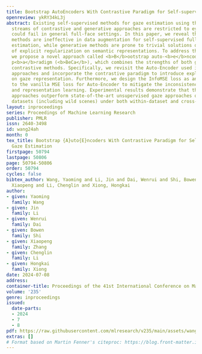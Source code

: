 ```yaml
---
title: Bootstrap AutoEncoders With Contrastive Paradigm for Self-supervised Gaze Estimation
openreview: ykRY34kL3j
abstract: Existing self-supervised methods for gaze estimation using the dominant
  streams of contrastive and generative approaches are restricted to eye images and
  could fail in general full-face settings. In this paper, we reveal that contrastive
  methods are ineffective in data augmentation for self-supervised full-face gaze
  estimation, while generative methods are prone to trivial solutions due to the absence
  of explicit regularization on semantic representations. To address this challenge,
  we propose a novel approach called <b>B</b>ootstrap auto-<b>e</b>ncoders with <b>C</b>ontrastive
  p<b>a</b>radigm (<b>BeCa</b>), which combines the strengths of both generative and
  contrastive methods. Specifically, we revisit the Auto-Encoder used in generative
  approaches and incorporate the contrastive paradigm to introduce explicit regularization
  on gaze representation. Furthermore, we design the InfoMSE loss as an alternative
  to the vanilla MSE loss for Auto-Encoder to mitigate the inconsistency between reconstruction
  and representation learning. Experimental results demonstrate that the proposed
  approaches outperform state-of-the-art unsupervised gaze approaches on extensive
  datasets (including wild scenes) under both within-dataset and cross-dataset protocols.
layout: inproceedings
series: Proceedings of Machine Learning Research
publisher: PMLR
issn: 2640-3498
id: wang24ah
month: 0
tex_title: Bootstrap {A}uto{E}ncoders With Contrastive Paradigm for Self-supervised
  Gaze Estimation
firstpage: 50794
lastpage: 50806
page: 50794-50806
order: 50794
cycles: false
bibtex_author: Wang, Yaoming and Li, Jin and Dai, Wenrui and Shi, Bowen and Zhang,
  Xiaopeng and Li, Chenglin and Xiong, Hongkai
author:
- given: Yaoming
  family: Wang
- given: Jin
  family: Li
- given: Wenrui
  family: Dai
- given: Bowen
  family: Shi
- given: Xiaopeng
  family: Zhang
- given: Chenglin
  family: Li
- given: Hongkai
  family: Xiong
date: 2024-07-08
address:
container-title: Proceedings of the 41st International Conference on Machine Learning
volume: '235'
genre: inproceedings
issued:
  date-parts:
  - 2024
  - 7
  - 8
pdf: https://raw.githubusercontent.com/mlresearch/v235/main/assets/wang24ah/wang24ah.pdf
extras: []
# Format based on Martin Fenner's citeproc: https://blog.front-matter.io/posts/citeproc-yaml-for-bibliographies/
---
```


